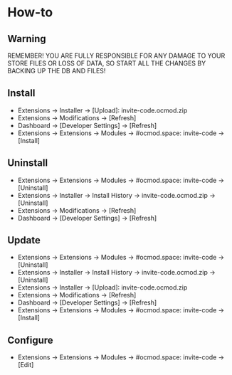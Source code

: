 # How-to

## Warning
REMEMBER! YOU ARE FULLY RESPONSIBLE FOR ANY DAMAGE TO YOUR STORE FILES OR LOSS OF DATA, SO START ALL THE CHANGES BY BACKING UP THE DB AND FILES!

## Install
* Extensions → Installer → [Upload]: invite-code.ocmod.zip
* Extensions → Modifications → [Refresh]
* Dashboard → [Developer Settings] → [Refresh]
* Extensions → Extensions → Modules → #ocmod.space: invite-code → [Install]

## Uninstall
* Extensions → Extensions → Modules → #ocmod.space: invite-code → [Uninstall]
* Extensions → Installer → Install History → invite-code.ocmod.zip → [Uninstall]
* Extensions → Modifications → [Refresh]
* Dashboard → [Developer Settings] → [Refresh]

## Update
* Extensions → Extensions → Modules → #ocmod.space: invite-code → [Uninstall]
* Extensions → Installer → Install History → invite-code.ocmod.zip → [Uninstall]
* Extensions → Installer → [Upload]: invite-code.ocmod.zip
* Extensions → Modifications → [Refresh]
* Dashboard → [Developer Settings] → [Refresh]
* Extensions → Extensions → Modules → #ocmod.space: invite-code → [Install]

## Configure
* Extensions → Extensions → Modules → #ocmod.space: invite-code → [Edit]


